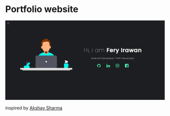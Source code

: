 # Portfolio website

 <a href="https://feryajwa.github.io/" rel="akshay2211">![](img/image17.png)</a>

 <p>inspired by  <a href="https://github.com/akshay2211" rel="akshay2211">Akshay Sharma</a></p>
